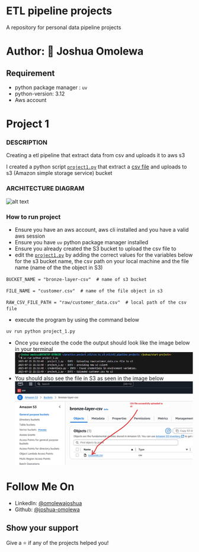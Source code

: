 # ETL pipeline projects

A repository for personal data pipeline projects

# Author: 👤 Joshua Omolewa

## Requirement 

- python package manager : `uv`
- python-version: 3.12
- Aws account 

# Project 1

### DESCRIPTION
Creating a etl pipeline that extract data from csv and uploads it to aws s3

I created a python script [`project1.py`]('practice_project_etl/csv_to_s3_etl/etl_pipeline_projects/project_1.py') that extract a [csv file]('practice_project_etl/csv_to_s3_etl/etl_pipeline_projects/raw/customer_data.csv') and uploads to s3 (Amazon simple storage service) bucket

### ARCHITECTURE DIAGRAM


![alt text](<img/Animated  architecture.gif>)

  
  
### How to run project

- Ensure you have an aws account, aws cli installed and you have a valid aws session
- Ensure you have `uv` python package manager installed
- Ensure you already created the S3 bucket to upload the csv file to
- edit the [`project1.py`]('practice_project_etl/csv_to_s3_etl/etl_pipeline_projects/project_1.py') by adding the correct values for the variables below for the s3 bucket name, the csv path on your local machine and the file name (name of the the object in S3)

`BUCKET_NAME = "bronze-layer-csv"  # name of s3 bucket`

`FILE_NAME = "customer.csv"  # name of the file object in s3`

`RAW_CSV_FILE_PATH = "raw/customer_data.csv"  # local path of the csv file`

- execute the program by using the command below

```python
uv run python project_1.py 
```

- Once you execute the code the output should look like the image below in your terminal
![alt text](<img/Pythonscript execution.png>)
- You should  also see the file in S3 as seen in the image below
  ![alt text](<img/s3 file uploaded.jpg>)


# Follow Me On
  
* LinkedIn: [@omolewajoshua](https://www.linkedin.com/in/joshuaomolewa/)  
* Github: [@joshua-omolewa](https://github.com/Joshua-omolewa)


## Show your support

Give a ⭐️ if any of the projects helped you!